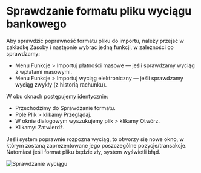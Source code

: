 # Sprawdzanie formatu pliku wyciągu bankowego

Aby sprawdzić poprawność formatu pliku do importu, należy przejść w zakładkę Zasoby i następnie wybrać jedną funkcji, w zależności co sprawdzamy:

- Menu Funkcje > Importuj płatności masowe — jeśli sprawdzamy wyciąg z wpłatami masowymi.
- Menu Funkcje > Importuj wyciąg elektroniczny — jeśli sprawdzamy wyciąg zwykły (z historią rachunku).

W obu oknach postępujemy identycznie:

- Przechodzimy do Sprawdzanie formatu.
- Pole Plik > klikamy Przeglądaj.
- W oknie dialogowym wyszukujemy plik > klikamy Otwórz.
- Klikamy: Zatwierdź.

Jeśli system poprawnie rozpozna wyciąg, to otworzy się nowe okno, w którym zostaną zaprezentowane jego poszczególne pozycje/transakcje. Natomiast jeśli format pliku będzie zły, system wyświetli błąd.

![Sprawdzanie wyciągu](sprplikuwb.gif)